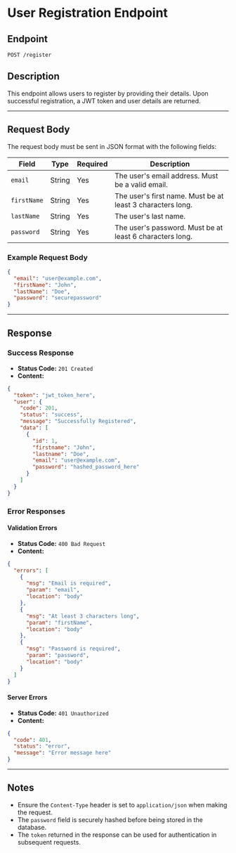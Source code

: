 
# User Registration Endpoint

## Endpoint
`POST /register`

## Description
This endpoint allows users to register by providing their details. Upon successful registration, a JWT token and user details are returned.

---

## Request Body
The request body must be sent in JSON format with the following fields:

| Field      | Type   | Required | Description                          |
|------------|--------|----------|--------------------------------------|
| `email`    | String | Yes      | The user's email address. Must be a valid email. |
| `firstName`| String | Yes      | The user's first name. Must be at least 3 characters long. |
| `lastName` | String | Yes      | The user's last name.                |
| `password` | String | Yes      | The user's password. Must be at least 6 characters long. |

### Example Request Body
```json
{
  "email": "user@example.com",
  "firstName": "John",
  "lastName": "Doe",
  "password": "securepassword"
}
```

---

## Response

### Success Response
- **Status Code:** `201 Created`
- **Content:**
```json
{
  "token": "jwt_token_here",
  "user": {
    "code": 201,
    "status": "success",
    "message": "Successfully Registered",
    "data": [
      {
        "id": 1,
        "firstname": "John",
        "lastname": "Doe",
        "email": "user@example.com",
        "password": "hashed_password_here"
      }
    ]
  }
}
```

### Error Responses

#### Validation Errors
- **Status Code:** `400 Bad Request`
- **Content:**
```json
{
  "errors": [
    {
      "msg": "Email is required",
      "param": "email",
      "location": "body"
    },
    {
      "msg": "At least 3 characters long",
      "param": "firstName",
      "location": "body"
    },
    {
      "msg": "Password is required",
      "param": "password",
      "location": "body"
    }
  ]
}
```

#### Server Errors
- **Status Code:** `401 Unauthorized`
- **Content:**
```json
{
  "code": 401,
  "status": "error",
  "message": "Error message here"
}
```

---

## Notes
- Ensure the `Content-Type` header is set to `application/json` when making the request.
- The `password` field is securely hashed before being stored in the database.
- The `token` returned in the response can be used for authentication in subsequent requests.
